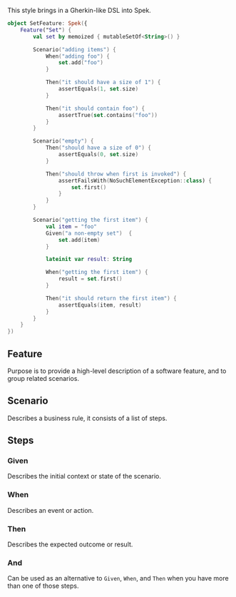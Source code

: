 This style brings in a Gherkin-like DSL into Spek.

```kotlin
object SetFeature: Spek({
    Feature("Set") {
        val set by memoized { mutableSetOf<String>() }

        Scenario("adding items") {
            When("adding foo") {
                set.add("foo")
            }

            Then("it should have a size of 1") {
                assertEquals(1, set.size)
            }

            Then("it should contain foo") {
                assertTrue(set.contains("foo"))
            }
        }

        Scenario("empty") {
            Then("should have a size of 0") {
                assertEquals(0, set.size)
            }

            Then("should throw when first is invoked") {
                assertFailsWith(NoSuchElementException::class) {
                    set.first()
                }
            }
        }

        Scenario("getting the first item") {
            val item = "foo"
            Given("a non-empty set")  {
                set.add(item)
            }

            lateinit var result: String

            When("getting the first item") {
                result = set.first()
            }

            Then("it should return the first item") {
                assertEquals(item, result)
            }
        }
    }
})

```

## Feature
Purpose is to provide a high-level description of a software feature, and to group related scenarios.

## Scenario
Describes a business rule, it consists of a list of steps.

## Steps
### Given
Describes the initial context or state of the scenario.

### When
Describes an event or action.

### Then
Describes the expected outcome or result.

### And
Can be used as an alternative to `Given`, `When`, and `Then` when you have more than one of those steps.
